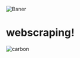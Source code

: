 ![Baner](https://user-images.githubusercontent.com/80264351/236848731-1cf5885b-4212-41f7-a92d-cfd748204c46.png)

# webscraping!


![carbon](https://user-images.githubusercontent.com/80264351/236845999-81e3f9f0-5f4a-4f45-bff7-c899f6314d2c.png)
